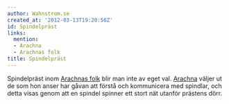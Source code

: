 ```yaml
---
author: Wahnstrom.se
created_at: '2012-03-13T19:20:56Z'
id: Spindelpräst
links:
  mention:
  - Arachna
  - Arachnas folk
title: Spindelpräst
---
```


Spindelpräst inom [Arachnas folk] blir man inte av eget val. [Arachna] väljer ut de som hon anser
har gåvan att förstå och kommunicera med spindlar, och detta visas genom att en spindel spinner ett
stort nät utanför prästens dörr.

  [Arachnas folk]: Arachnas_folk
  [Arachna]: Arachna